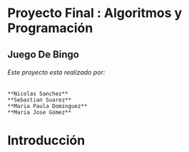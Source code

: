 # Proyecto Final : Algoritmos y Programación

## Juego De Bingo
###### Este proyecto esta realizado por: 
    **Nicolas Sanchez**
    **Sebastian Suarez**
    **Maria Paula Domínguez**
    **Maria Jose Gómez** 
 
# Introducción


#
